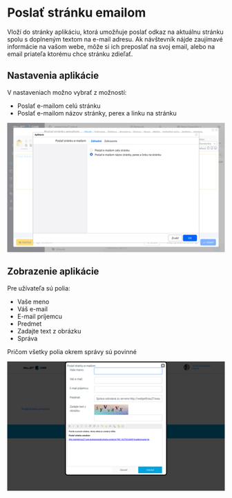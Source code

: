 # Poslať stránku emailom

Vloží do stránky aplikáciu, ktorá umožňuje poslať odkaz na aktuálnu stránku spolu s doplneným textom na e-mail adresu. Ak návštevník nájde zaujímavé informácie na vašom webe, môže si ich preposlať na svoj email, alebo na email priateľa ktorému chce stránku zdieľať.

## Nastavenia aplikácie

V nastaveniach možno vybrať z možností:

- Poslať e-mailom celú stránku
- Poslať e-mailom názov stránky, perex a linku na stránku

![](editor.png)

## Zobrazenie aplikácie

Pre užívateľa sú polia:

- Vaše meno
- Váš e-mail
- E-mail príjemcu
- Predmet
- Zadajte text z obrázku
- Správa

Pričom všetky polia okrem správy sú povinné

![](send_link.png)